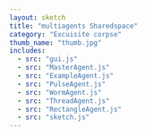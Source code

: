 ```yaml
---
layout: sketch
title: "multiagents Sharedspace"
category: "Excuisite corpse"
thumb_name: "thumb.jpg"
includes:
  - src: "gui.js"
  - src: "MasterAgent.js"
  - src: "ExampleAgent.js"
  - src: "PulseAgent.js"
  - src: "WormAgent.js"
  - src: "ThreadAgent.js"
  - src: "RectangleAgent.js"
  - src: "sketch.js"
---
```


<!--

  You can change the title, category and thumb as you like
  (just make sure the folder contain a jpg for the thumb with the correct name)
  Do not change the first line "layout: sketch"

  If you need to customize this html page:
    1) delete the line "layout: sketch"
    2) copy the content of "/_layouts/sketch.html" below.
    Make sure to leave one line of space between the markup above and the html code

-->